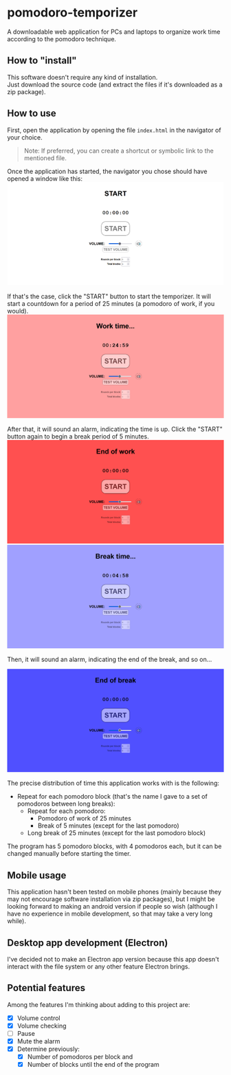 # pomodoro-temporizer
A downloadable web application for PCs and laptops to organize work time according to the pomodoro technique.

## How to "install"
This software doesn't require any kind of installation.<br>
Just download the source code (and extract the files if it's downloaded as a zip package).

## How to use
First, open the application by opening the file `index.html` in the navigator of your choice.
> Note: If preferred, you can create a shortcut or symbolic link to the mentioned file.

Once the application has started, the navigator you chose should have opened a window like this:
![Screenshot of the start state](https://raw.githubusercontent.com/santiagodeolivera/pomodoro-temporizer/main/README-images/screenshot-start.png)

If that's the case, click the "START" button to start the temporizer. It will start a countdown for a period of 25 minutes (a pomodoro of work, if you would).<br>
![Screenshot of the work state](https://raw.githubusercontent.com/santiagodeolivera/pomodoro-temporizer/main/README-images/screenshot-work.png)

After that, it will sound an alarm, indicating the time is up. Click the "START" button again to begin a break period of 5 minutes.<br>
![Screenshot of the end of work state](https://raw.githubusercontent.com/santiagodeolivera/pomodoro-temporizer/main/README-images/screenshot-end-work.png)
![Screenshot of the break state](https://raw.githubusercontent.com/santiagodeolivera/pomodoro-temporizer/main/README-images/screenshot-break.png)

Then, it will sound an alarm, indicating the end of the break, and so on...

![Screenshot of the end of break state](https://raw.githubusercontent.com/santiagodeolivera/pomodoro-temporizer/main/README-images/screenshot-end-break.png)

The precise distribution of time this application works with is the following:
* Repeat for each pomodoro block (that's the name I gave to a set of pomodoros between long breaks):
	* Repeat for each pomodoro:
		* Pomodoro of work of 25 minutes
		* Break of 5 minutes (except for the last pomodoro)
	* Long break of 25 minutes (except for the last pomodoro block)

The program has 5 pomodoro blocks, with 4 pomodoros each, but it can be changed manually before starting the timer.

## Mobile usage

This application hasn't been tested on mobile phones (mainly because they may not encourage software installation via zip packages), but I might be looking forward to making an android version if people so wish (although I have no experience in mobile development, so that may take a very long while).

## Desktop app development (Electron)

I've decided not to make an Electron app version because this app doesn't interact with the file system or any other feature Electron brings.

## Potential features

Among the features I'm thinking about adding to this project are:

* [X] Volume control
* [X] Volume checking
* [ ] Pause
* [X] Mute the alarm
* [X] Determine previously:
	* [X] Number of pomodoros per block and
	* [X] Number of blocks until the end of the program
